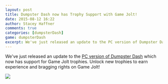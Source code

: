 ```yaml
---
layout: post
title: Dumpster Dash now has Trophy Support with Game Jolt!
date: 2015-08-12 16:22
author: Stacey Haffner
comments: true
categories: [dumpsterDash]
game: dumpsterDash
excerpt: We've just released an update to the PC version of Dumpster Dash</a> which now has support for Game Jolt trophies. Unlock new trophies to earn experience and bragging rights on Game Jolt!
---
```

We've just released an update to the <a href="http://gamejolt.com/games/dumpster-dash/82186" target="_blank">PC version of Dumpster Dash</a> which now has support for Game Jolt trophies. Unlock new trophies to earn experience and bragging rights on Game Jolt!

<img src="{{site.base}}/dumpsterDash/2015-08-12/5.png" class="img-responsive img-thumbnail" />